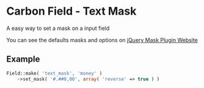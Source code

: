 # Carbon Field - Text Mask
A easy way to set a mask on a input field

You can see the defaults masks and options on [jQuery Mask Plugin Website](https://igorescobar.github.io/jQuery-Mask-Plugin/)

## Example
```php
Field::make( 'text_mask', 'money' )
	->set_mask( '#.##0,00', array( 'reverse' => true ) )
```
